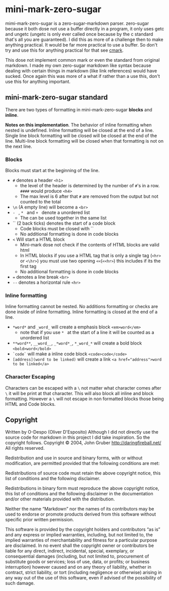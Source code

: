 # mini-mark-zero-sugar

mimi-mark-zero-sugar is a zero-sugar-markdown parser. zero-sugar because it both dose not use a buffer directly in a program, it only uses getc and ungetc (ungetc is only ever called once because by the c standard that's all you are guaranteed). I did this as more of a challenge then to make anything practical. It would be far more practical to use a buffer. So don't try and use this for anything practical for that see [cmark](https://github.com/commonmark/cmark). 

This dose not implement common mark or even the standard from original markdown. I made my own zero-sugar markdown like syntax because dealing with certain things in markdown (like link references) would have sucked. Once again this was more of a what if rather than a use this, don't use this for anything important.
## mini-mark-zero-sugar standard

There are two types of formatting in mini-mark-zero-sugar **blocks** and **inline**. 

**Notes on this implementation**. The behavior of inline formatting when nested is undefined. Inline formatting will be closed at the end of a line. Single line block formatting will be closed will be closed at the end of the line. Multi-line block formatting will be closed when that formatting is not on the next line.
### Blocks

Blocks must start at the beginning of the line.

- `#` denotes a header `<h1>` 
	- the level of the header is determined by the number of `#`'s in a row. `####` would produce `<h4>`
	- The max level is 6 after that `#` are removed from the output but not counted to the total
- `\n` (A empty line) will become a `<br>`
- `- ` ,  `* ` and `+ ` denote a unordered list
	- The can be used together in the same list
- \`\` (2 back ticks)  denotes the start of a code block
	- Code blocks must be closed with \`\`
	- No additional formatting is done in code blocks 
- `<` Will start a HTML block
	- Mini-mark dose not check if the contents of HTML blocks are valid html
	- In HTML blocks if you use a HTML tag that is only a single tag (`<hr>` or `<\hr>`) you must use  two opening `<<`(`<<hr>`) this includes if its the first tag
	- No additional formatting is done in code blocks 
- `=` denotes a line break `<br>`
- `--` denotes a horizontal rule `<hr>`
### Inline formatting 

Inline formatting cannot be nested. No additions formatting or checks are done inside of inline formatting. Inline formatting is closed at the end of a line.

- `*word*` and `_word_`  will create a emphasis block `<em>word</em>`
	- note that if you use `* ` at the start of a line it will be counted as a unordered list
- `**word**`, `__word__`, `_*word*_`, `*_word_*` will create a bold block `<bold>word</bold>`
- ``` `code` ``` will make a inline code block `<code>code</code>`
- `[address](word to be linked)` will create a link `<a href="address">word to be linked</a>`
### Character Escaping

Characters can be escaped with a `\` not matter what character comes after `\` it will be print at that character. This will also block all inline and block formatting. However a `\` will not escape in non formatted blocks those being HTML and Code blocks.  

## Copyright

Written by O-Despo (Oliver D'Esposito)
Although I did not directly use the source code for markdown in this project I did take inspiration. So the copyright follows.
Copyright © 2004, John Gruber
http://daringfireball.net/
All rights reserved.

Redistribution and use in source and binary forms, with or without modification, are permitted provided that the following conditions are met:

Redistributions of source code must retain the above copyright notice, this list of conditions and the following disclaimer.

Redistributions in binary form must reproduce the above copyright notice, this list of conditions and the following disclaimer in the documentation and/or other materials provided with the distribution.

Neither the name “Markdown” nor the names of its contributors may be used to endorse or promote products derived from this software without specific prior written permission.

This software is provided by the copyright holders and contributors “as is” and any express or implied warranties, including, but not limited to, the implied warranties of merchantability and fitness for a particular purpose are disclaimed. In no event shall the copyright owner or contributors be liable for any direct, indirect, incidental, special, exemplary, or consequential damages (including, but not limited to, procurement of substitute goods or services; loss of use, data, or profits; or business interruption) however caused and on any theory of liability, whether in contract, strict liability, or tort (including negligence or otherwise) arising in any way out of the use of this software, even if advised of the possibility of such damage.

